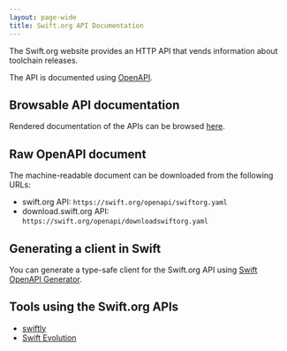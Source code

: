 ```yaml
---
layout: page-wide
title: Swift.org API Documentation
---
```


The Swift.org website provides an HTTP API that vends information about toolchain releases.

The API is documented using [OpenAPI](https://www.openapis.org).

## Browsable API documentation

Rendered documentation of the APIs can be browsed [here](./openapi.html).

## Raw OpenAPI document

The machine-readable document can be downloaded from the following URLs:

- swift.org API: `https://swift.org/openapi/swiftorg.yaml`
- download.swift.org API: `https://swift.org/openapi/downloadswiftorg.yaml`

## Generating a client in Swift

You can generate a type-safe client for the Swift.org API using [Swift OpenAPI Generator](https://github.com/apple/swift-openapi-generator).

## Tools using the Swift.org APIs

- [swiftly](https://github.com/swiftlang/swiftly)
- [Swift Evolution](https://www.swift.org/swift-evolution/)
